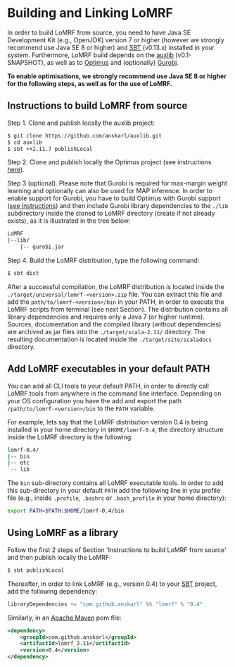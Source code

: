 # Building and Linking LoMRF

In order to build LoMRF from source, you need to have Java SE Development Kit (e.g., OpenJDK) version 7 or higher 
(however we strongly recommend use Java SE 8 or higher) and [SBT](http://www.scala-sbt.org/) (v0.13.x) installed in 
your system. Furthermore, LoMRF build depends on the [auxlib](https://github.com/anskarl/auxlib) (v0.1-SNAPSHOT), 
as well as to [Optimus](https://github.com/vagm/Optimus) and (optionally) [Gurobi](http://www.gurobi.com/). 

**To enable  optimisations, we strongly recommend use Java SE 8 or higher for the following steps, as well as for the 
use of LoMRF.**

## Instructions to build LoMRF from source

Step 1. Clone and publish locally the auxlib project:

```bash
$ git clone https://github.com/anskarl/auxlib.git
$ cd auxlib
$ sbt ++2.11.7 publishLocal
```

Step 2. Clone and publish locally the Optimus project (see instructions [here](https://github.com/vagm/Optimus)).

Step 3 (optional). Please note that Gurobi is required for max-margin weight learning and optionally can also be used for MAP inference. In order to enable support for Gurobi, you have to build Optimus with Gurobi support ([see instructions](https://github.com/vagm/Optimus)) and then include Gurobi library dependencies to the `./lib` subdirectory inside the cloned to LoMRF directory (create if not already exists), as it is illustrated in the tree below:

```bash
LoMRF
|--lib/
    |-- gurobi.jar
```

Step 4. Build the LoMRF distribution, type the following command:

```bash
$ sbt dist
```

After a successful compilation, the LoMRF distribution is located inside the `./target/universal/lomrf-<version>.zip` 
file. You can extract this file and add the `path/to/lomrf-<version>/bin` in your PATH, in order to execute the LoMRF 
scripts from terminal (see next Section). The distribution contains all library dependencies and requires only a Java 7 
(or higher runtime). Sources, documentation and the compiled library (without dependencies) are archived as jar files 
into the `./target/scala-2.11/` directory. The resulting documentation is located inside the `./target/site/scaladocs` 
directory.


## Add LoMRF executables in your default PATH

You can add all CLI tools to your default PATH, in order to directly call LoMRF tools from anywhere in the command line 
interface. Depending on your OS configuration you have the add and export the path `/path/to/lomrf-<version>/bin` to 
the `PATH` variable.

For example, lets say that the LoMRF distribution version 0.4 is being installed in your home directory in `$HOME/lomrf-0.4`, 
the directory structure inside the LoMRF directory is the following:

```bash
lomrf-0.4/
|-- bin
|-- etc
`-- lib
```
The `bin` sub-directory contains all LoMRF executable tools. In order to add this sub-directory in your default `PATH` 
add the following line in you profile file (e.g., inside `.profile`, `.bashrc` or `.bash_profile` in your home directory):

```bash
export PATH=$PATH:$HOME/lomrf-0.4/bin
```


## Using LoMRF as a library

Follow the first 2 steps of Section 'Instructions to build LoMRF from source' and then publish locally the LoMRF:

```bash
$ sbt publishLocal
```

Thereafter, in order to link LoMRF (e.g., version 0.4) to your [SBT](http://www.scala-sbt.org/) project, add the 
following dependency:

```scala
libraryDependencies += "com.github.anskarl" %% "lomrf" % "0.4"
```

Similarly, in an [Apache Maven](https://maven.apache.org/) pom file:

```xml
<dependency>
    <groupId>com.github.anskarl</groupId>
    <artifactId>lomrf_2.11</artifactId>
    <version>0.4</version>
</dependency>
```